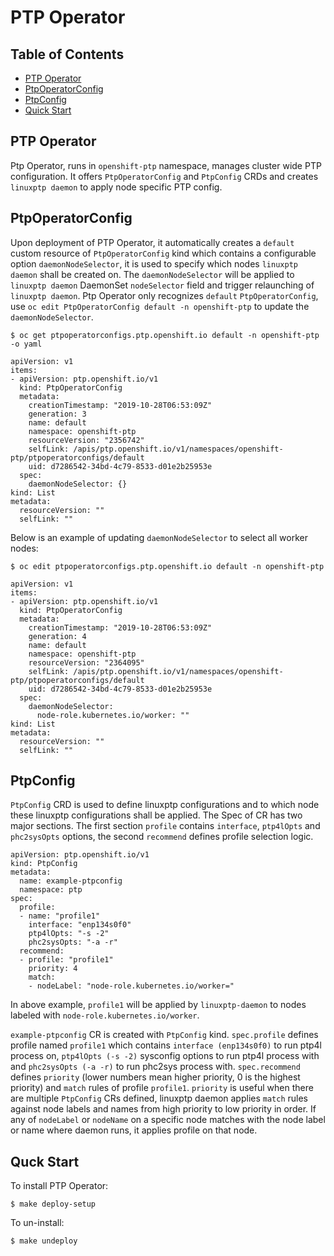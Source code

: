 # PTP Operator
## Table of Contents

- [PTP Operator](#ptp-operator)
- [PtpOperatorConfig](#ptpoperatorconfig)
- [PtpConfig](#ptpconfig)
- [Quick Start](#quick-start)

## PTP Operator
Ptp Operator, runs in `openshift-ptp` namespace, manages cluster wide PTP configuration. It offers `PtpOperatorConfig` and `PtpConfig` CRDs and creates `linuxptp daemon` to apply node specific PTP config.


## PtpOperatorConfig
Upon deployment of PTP Operator, it automatically creates a `default` custom resource of `PtpOperatorConfig` kind which contains a configurable option `daemonNodeSelector`, it is used to specify which nodes `linuxptp daemon` shall be created on. The `daemonNodeSelector` will be applied to `linuxptp daemon` DaemonSet `nodeSelector` field and trigger relaunching of `linuxptp daemon`. Ptp Operator only recognizes `default` `PtpOperatorConfig`, use `oc edit PtpOperatorConfig default -n openshift-ptp` to update the `daemonNodeSelector`.


```
$ oc get ptpoperatorconfigs.ptp.openshift.io default -n openshift-ptp -o yaml

apiVersion: v1
items:
- apiVersion: ptp.openshift.io/v1
  kind: PtpOperatorConfig
  metadata:
    creationTimestamp: "2019-10-28T06:53:09Z"
    generation: 3
    name: default
    namespace: openshift-ptp
    resourceVersion: "2356742"
    selfLink: /apis/ptp.openshift.io/v1/namespaces/openshift-ptp/ptpoperatorconfigs/default
    uid: d7286542-34bd-4c79-8533-d01e2b25953e
  spec:
    daemonNodeSelector: {}
kind: List
metadata:
  resourceVersion: ""
  selfLink: ""
```

Below is an example of updating `daemonNodeSelector` to select all worker nodes:

```
$ oc edit ptpoperatorconfigs.ptp.openshift.io default -n openshift-ptp

apiVersion: v1
items:
- apiVersion: ptp.openshift.io/v1
  kind: PtpOperatorConfig
  metadata:
    creationTimestamp: "2019-10-28T06:53:09Z"
    generation: 4
    name: default
    namespace: openshift-ptp
    resourceVersion: "2364095"
    selfLink: /apis/ptp.openshift.io/v1/namespaces/openshift-ptp/ptpoperatorconfigs/default
    uid: d7286542-34bd-4c79-8533-d01e2b25953e
  spec:
    daemonNodeSelector:
      node-role.kubernetes.io/worker: ""
kind: List
metadata:
  resourceVersion: ""
  selfLink: ""
```


## PtpConfig

`PtpConfig` CRD is used to define linuxptp configurations and to which node these linuxptp configurations shall be applied. The Spec of CR has two major sections. The first section `profile` contains `interface`, `ptp4lOpts` and `phc2sysOpts` options, the second `recommend` defines profile selection logic.

```
apiVersion: ptp.openshift.io/v1
kind: PtpConfig
metadata:
  name: example-ptpconfig
  namespace: ptp
spec:
  profile:
  - name: "profile1"
    interface: "enp134s0f0"
    ptp4lOpts: "-s -2"
    phc2sysOpts: "-a -r"
  recommend:
  - profile: "profile1"
    priority: 4
    match:
    - nodeLabel: "node-role.kubernetes.io/worker="
```

In above example, `profile1` will be applied by `linuxptp-daemon` to nodes labeled with `node-role.kubernetes.io/worker`.

`example-ptpconfig` CR is created with `PtpConfig` kind. `spec.profile` defines profile named `profile1` which contains `interface (enp134s0f0)` to run ptp4l process on, `ptp4lOpts (-s -2)` sysconfig options to run ptp4l process with and `phc2sysOpts (-a -r)` to run phc2sys process with. `spec.recommend` defines `priority` (lower numbers mean higher priority, 0 is the highest priority) and `match` rules of profile `profile1`. `priority` is useful when there are multiple `PtpConfig` CRs defined, linuxptp daemon applies `match` rules against node labels and names from high priority to low priority in order. If any of `nodeLabel` or `nodeName` on a specific node matches with the node label or name where daemon runs, it applies profile on that node.

## Quck Start

To install PTP Operator:
```
$ make deploy-setup
```

To un-install:
```
$ make undeploy
```

